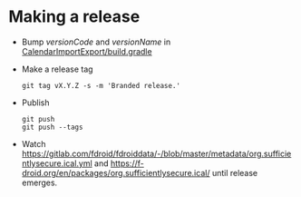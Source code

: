 
# Making a release

* Bump *versionCode* and *versionName* in [CalendarImportExport/build.gradle](CalendarImportExport/build.gradle)

* Make a release tag

      git tag vX.Y.Z -s -m 'Branded release.'

* Publish

      git push
      git push --tags

* Watch https://gitlab.com/fdroid/fdroiddata/-/blob/master/metadata/org.sufficientlysecure.ical.yml
  and https://f-droid.org/en/packages/org.sufficientlysecure.ical/
  until release emerges.
